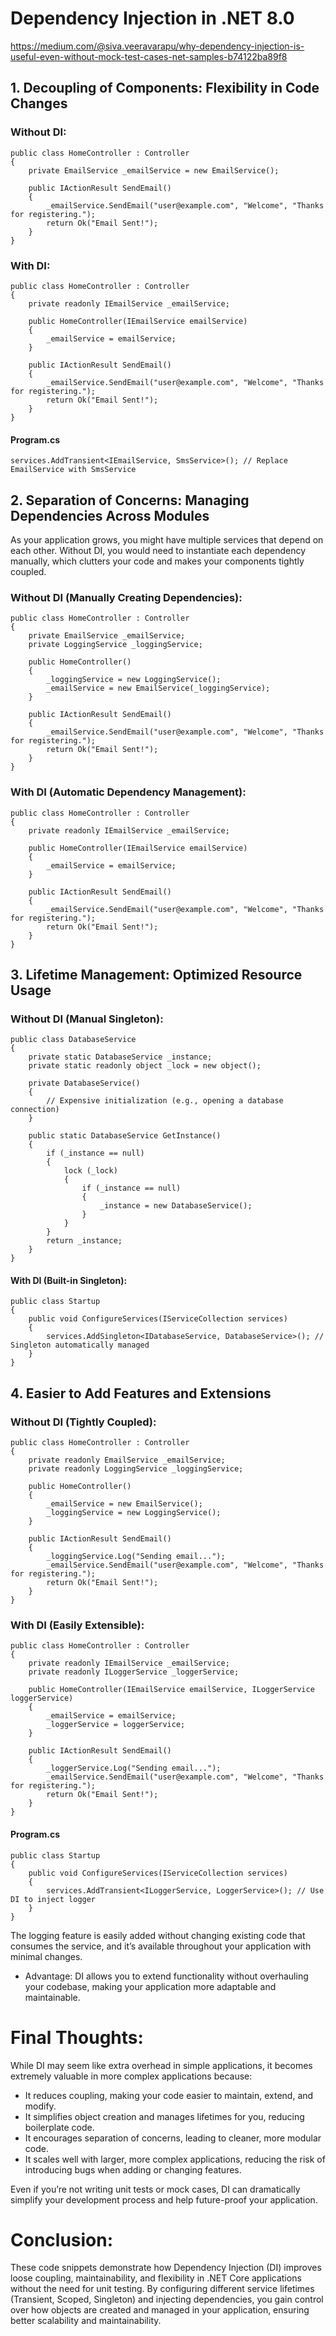 # Dependency Injection in .NET 8.0

https://medium.com/@siva.veeravarapu/why-dependency-injection-is-useful-even-without-mock-test-cases-net-samples-b74122ba89f8

## 1. Decoupling of Components: Flexibility in Code Changes

### Without DI:
```
public class HomeController : Controller
{
    private EmailService _emailService = new EmailService();

    public IActionResult SendEmail()
    {
        _emailService.SendEmail("user@example.com", "Welcome", "Thanks for registering.");
        return Ok("Email Sent!");
    }
}
```

### With DI:
```
public class HomeController : Controller
{
    private readonly IEmailService _emailService;

    public HomeController(IEmailService emailService)
    {
        _emailService = emailService;
    }

    public IActionResult SendEmail()
    {
        _emailService.SendEmail("user@example.com", "Welcome", "Thanks for registering.");
        return Ok("Email Sent!");
    }
}
```

#### Program.cs
```
services.AddTransient<IEmailService, SmsService>(); // Replace EmailService with SmsService
```

## 2. Separation of Concerns: Managing Dependencies Across Modules
As your application grows, you might have multiple services that depend on each other. Without DI, you would need to instantiate each dependency manually, which clutters your code and makes your components tightly coupled.

### Without DI (Manually Creating Dependencies):
```
public class HomeController : Controller
{
    private EmailService _emailService;
    private LoggingService _loggingService;

    public HomeController()
    {
        _loggingService = new LoggingService();
        _emailService = new EmailService(_loggingService);
    }

    public IActionResult SendEmail()
    {
        _emailService.SendEmail("user@example.com", "Welcome", "Thanks for registering.");
        return Ok("Email Sent!");
    }
}
```

### With DI (Automatic Dependency Management):
```
public class HomeController : Controller
{
    private readonly IEmailService _emailService;

    public HomeController(IEmailService emailService)
    {
        _emailService = emailService;
    }

    public IActionResult SendEmail()
    {
        _emailService.SendEmail("user@example.com", "Welcome", "Thanks for registering.");
        return Ok("Email Sent!");
    }
}
```

## 3. Lifetime Management: Optimized Resource Usage

### Without DI (Manual Singleton):
```
public class DatabaseService
{
    private static DatabaseService _instance;
    private static readonly object _lock = new object();

    private DatabaseService()
    {
        // Expensive initialization (e.g., opening a database connection)
    }

    public static DatabaseService GetInstance()
    {
        if (_instance == null)
        {
            lock (_lock)
            {
                if (_instance == null)
                {
                    _instance = new DatabaseService();
                }
            }
        }
        return _instance;
    }
}
```

#### With DI (Built-in Singleton):
```
public class Startup
{
    public void ConfigureServices(IServiceCollection services)
    {
        services.AddSingleton<IDatabaseService, DatabaseService>(); // Singleton automatically managed
    }
}
```

## 4. Easier to Add Features and Extensions

### Without DI (Tightly Coupled):
```
public class HomeController : Controller
{
    private readonly EmailService _emailService;
    private readonly LoggingService _loggingService;

    public HomeController()
    {
        _emailService = new EmailService();
        _loggingService = new LoggingService();
    }

    public IActionResult SendEmail()
    {
        _loggingService.Log("Sending email...");
        _emailService.SendEmail("user@example.com", "Welcome", "Thanks for registering.");
        return Ok("Email Sent!");
    }
}
```

### With DI (Easily Extensible):
```
public class HomeController : Controller
{
    private readonly IEmailService _emailService;
    private readonly ILoggerService _loggerService;

    public HomeController(IEmailService emailService, ILoggerService loggerService)
    {
        _emailService = emailService;
        _loggerService = loggerService;
    }

    public IActionResult SendEmail()
    {
        _loggerService.Log("Sending email...");
        _emailService.SendEmail("user@example.com", "Welcome", "Thanks for registering.");
        return Ok("Email Sent!");
    }
}
```

#### Program.cs
```
public class Startup
{
    public void ConfigureServices(IServiceCollection services)
    {
        services.AddTransient<ILoggerService, LoggerService>(); // Use DI to inject logger
    }
}
```

The logging feature is easily added without changing existing code that consumes the service, and it’s available throughout your application with minimal changes.

+ Advantage: DI allows you to extend functionality without overhauling your codebase, making your application more adaptable and maintainable.

# Final Thoughts:

While DI may seem like extra overhead in simple applications, it becomes extremely valuable in more complex applications because:

+ It reduces coupling, making your code easier to maintain, extend, and modify.
+ It simplifies object creation and manages lifetimes for you, reducing boilerplate code.
+ It encourages separation of concerns, leading to cleaner, more modular code.
+ It scales well with larger, more complex applications, reducing the risk of introducing bugs when adding or changing features.

Even if you’re not writing unit tests or mock cases, DI can dramatically simplify your development process and help future-proof your application.

# Conclusion:
These code snippets demonstrate how Dependency Injection (DI) improves loose coupling, maintainability, and flexibility in .NET Core applications without the need for unit testing. By configuring different service lifetimes (Transient, Scoped, Singleton) and injecting dependencies, you gain control over how objects are created and managed in your application, ensuring better scalability and maintainability.
